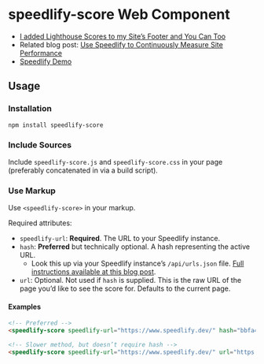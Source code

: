 # speedlify-score Web Component

* [I added Lighthouse Scores to my Site’s Footer and You Can Too](https://www.zachleat.com/web/lighthouse-in-footer/)
* Related blog post: [Use Speedlify to Continuously Measure Site Performance](https://www.zachleat.com/web/speedlify/)
* [Speedlify Demo](https://www.speedlify.dev/zachleat.com/)

## Usage

### Installation

```
npm install speedlify-score
```

### Include Sources

Include `speedlify-score.js` and `speedlify-score.css` in your page (preferably concatenated in via a build script).

### Use Markup

Use `<speedlify-score>` in your markup.

Required attributes:

* `speedlify-url`: **Required**. The URL to your Speedlify instance.
* `hash`: **Preferred** but technically optional. A hash representing the active URL.
	* Look this up via your Speedlify instance’s `/api/urls.json` file. [Full instructions available at this blog post](https://www.zachleat.com/web/lighthouse-in-footer/#adding-this-to-your-eleventy-site!).
* `url`: Optional. Not used if `hash` is supplied. This is the raw URL of the page you’d like to see the score for. Defaults to the current page.

#### Examples

```html
<!-- Preferred -->
<speedlify-score speedlify-url="https://www.speedlify.dev/" hash="bbfa43c1">
```

```html
<!-- Slower method, but doesn’t require hash -->
<speedlify-score speedlify-url="https://www.speedlify.dev/" url="https://www.11ty.dev/">
```
